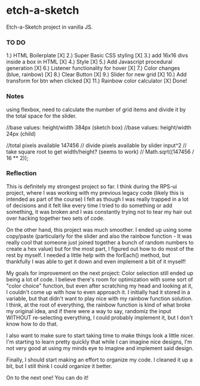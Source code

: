 # etch-a-sketch
Etch-a-Sketch project in vanilla JS.

### TO DO ###
1.) HTML Boilerplate                      [X]
2.) Super Basic CSS styling               [X]
3.) add 16x16 divs inside a box in HTML   [X]
4.) Style                                 [X]
5.) Add Javascript procedural generation  [X]
6.) Listener functionality for hover      [X]
7.) Color changes (blue, rainbow)         [X]
8.) Clear Button                          [X]
9.) Slider for new grid                   [X]
10.) Add transform for btn when clicked   [X]
11.) Rainbow color calculator             [X]
Done!

### Notes ###
using flexbox, need to calculate the number of grid items and divide it by the total space for the slider.


//base values: height/width 384px (sketch box)
//base values: height/width 24px (child)

//total pixels available 147456 
// divide pixels available by slider input^2
// take square root to get width/height? (seems to work)
// Math.sqrt((147456 / 16 ** 2));


### Reflection ###
This is definitely my strongest project so far. I think during the RPS-ui project, where I was working with my previous legacy code (likely this is intended as part of the course) I felt as though I was really trapped in a lot of decisions and it felt like every time I tried to do something or add something, it was broken and I was constantly trying not to tear my hair out over hacking together two sets of code.

On the other hand, this project was much smoother. I ended up using some copy/paste (particularly for the slider and also the rainbow function - It was really cool that someone just joined together a bunch of random numbers to create a hex value) but for the most part, I figured out how to do most of the rest by myself. I needed a little help with the forEach() method, but thankfully I was able to get it down and even implement a bit of it myself!

My goals for improvement on the next project:
Color selection still ended up being a lot of code. I believe there's room for optimization with some sort of "color choice" function, but even after scratching my head and looking at it, I couldn't come up with how to even approach it. I initially had it stored in a variable, but that didn't want to play nice with my rainbow function solution. I think, at the root of everything, the rainbow function is kind of what broke my original idea, and if there were a way to say, randomiz the input WITHOUT re-selecting everything, I could probably implement it, but I don't know how to do that.

I also want to make sure to start taking time to make things look a little nicer. I'm starting to learn pretty quickly that while I can imagine nice designs, I'm not very good at using my minds eye to imagine and implement said design.

Finally, I should start making an effort to organize my code. I cleaned it up a bit, but I still think I could organize it better.

On to the next one! You can do it!